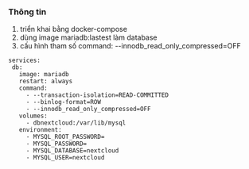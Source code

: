 ### Thông tin
1. triển khai bằng docker-compose
2. dùng image mariadb:lastest làm database
3. cấu hình tham số command: --innodb_read_only_compressed=OFF
```console
services:
 db:
   image: mariadb
   restart: always
   command: 
     - --transaction-isolation=READ-COMMITTED
     - --binlog-format=ROW
     - --innodb_read_only_compressed=OFF
   volumes:
     - dbnextcloud:/var/lib/mysql
   environment:
     - MYSQL_ROOT_PASSWORD=
     - MYSQL_PASSWORD=
     - MYSQL_DATABASE=nextcloud
     - MYSQL_USER=nextcloud
```